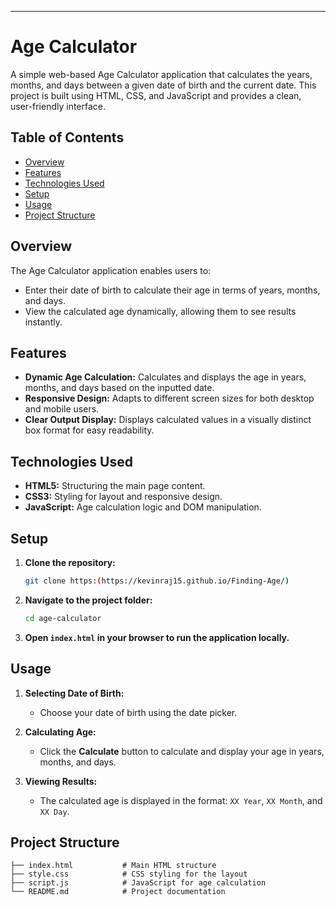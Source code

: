 
---

# Age Calculator

A simple web-based Age Calculator application that calculates the years, months, and days between a given date of birth and the current date. This project is built using HTML, CSS, and JavaScript and provides a clean, user-friendly interface.

## Table of Contents

- [Overview](#overview)
- [Features](#features)
- [Technologies Used](#technologies-used)
- [Setup](#setup)
- [Usage](#usage)
- [Project Structure](#project-structure)


## Overview

The Age Calculator application enables users to:
- Enter their date of birth to calculate their age in terms of years, months, and days.
- View the calculated age dynamically, allowing them to see results instantly.

## Features

- **Dynamic Age Calculation:** Calculates and displays the age in years, months, and days based on the inputted date.
- **Responsive Design:** Adapts to different screen sizes for both desktop and mobile users.
- **Clear Output Display:** Displays calculated values in a visually distinct box format for easy readability.

## Technologies Used

- **HTML5:** Structuring the main page content.
- **CSS3:** Styling for layout and responsive design.
- **JavaScript:** Age calculation logic and DOM manipulation.

## Setup

1. **Clone the repository:**
    ```bash
    git clone https:(https://kevinraj15.github.io/Finding-Age/)
    ```

2. **Navigate to the project folder:**
    ```bash
    cd age-calculator
    ```

3. **Open `index.html` in your browser to run the application locally.**

## Usage

1. **Selecting Date of Birth:**
   - Choose your date of birth using the date picker.
   
2. **Calculating Age:**
   - Click the **Calculate** button to calculate and display your age in years, months, and days.
   
3. **Viewing Results:**
   - The calculated age is displayed in the format: `XX Year`, `XX Month`, and `XX Day`.

## Project Structure

```plaintext
├── index.html           # Main HTML structure
├── style.css            # CSS styling for the layout
├── script.js            # JavaScript for age calculation
└── README.md            # Project documentation
```
